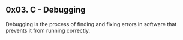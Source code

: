 ## 0x03. C - Debugging

Debugging is the process of finding and fixing errors in software that prevents it from running correctly.
